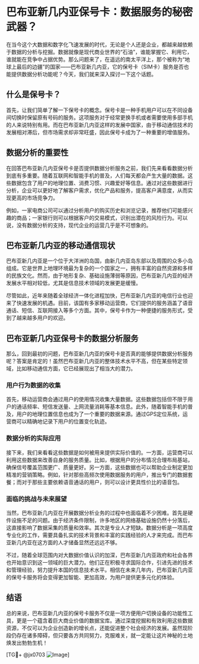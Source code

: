 # 巴布亚新几内亚保号卡：数据服务的秘密武器？

在当今这个大数据和数字化飞速发展的时代，无论是个人还是企业，都越来越依赖于数据的分析与挖掘。数据就像是现代商业世界的“石油”，谁能掌握它、利用它，谁就能在竞争中占据优势。那么问题来了，在遥远的南太平洋上，那个被称为“地球上最后的边疆”的国家——巴布亚新几内亚，它的保号卡（SIM卡）服务是否也能提供数据分析功能呢？今天，我们就来深入探讨一下这个话题。

## 什么是保号卡？

首先，让我们简单了解一下保号卡的概念。保号卡是一种手机用户可以在不同设备间切换时保留原有号码的服务。这项服务对于经常更换手机或者需要使用多部手机的人来说特别有用。而在巴布亚新几内亚这样的发展中国家，由于移动通信技术的发展相对滞后，但市场需求却非常旺盛，因此保号卡成为了一种重要的增值服务。

## 数据分析的重要性

在回答巴布亚新几内亚保号卡是否提供数据分析服务之前，我们先来看看数据分析到底有多重要。随着互联网和智能手机的普及，人们每天都会产生大量的数据。这些数据包含了用户的地理位置、消费习惯、兴趣爱好等信息。通过对这些数据进行分析，企业可以更好地了解客户需求，优化产品和服务，提高客户满意度，从而实现更高的市场竞争力。

例如，一家电商公司可以通过分析用户的购买历史和浏览记录，推荐他们可能感兴趣的商品；一家银行则可以根据客户的交易模式，识别出潜在的风险行为。可以说，没有数据分析的支持，现代企业的运营几乎是不可想象的。

## 巴布亚新几内亚的移动通信现状

巴布亚新几内亚是一个位于大洋洲的岛国，由新几内亚岛东部以及周围的众多小岛组成。它是世界上地理环境最为复杂的一个国家之一，拥有丰富的自然资源和多样的民族文化。然而，由于地形复杂、基础设施薄弱等原因，巴布亚新几内亚的经济发展水平相对较低，尤其是信息技术领域的发展更是缓慢。

尽管如此，近年来随着全球经济一体化进程加快，巴布亚新几内亚的电信行业也迎来了快速发展的机遇。目前，该国有多家移动运营商，它们提供的服务涵盖了语音通话、短信、互联网接入等多个方面。其中，保号卡作为一种便捷的服务形式，受到了越来越多用户的欢迎。

## 巴布亚新几内亚保号卡的数据分析服务

那么，回到最初的问题，巴布亚新几内亚的保号卡是否真的能够提供数据分析服务呢？答案是肯定的！虽然巴布亚新几内亚的整体技术水平不高，但在某些特定领域，比如移动通信方面，它已经展现出了相当大的潜力。

### 用户行为数据的收集

首先，移动运营商会通过用户的使用情况收集大量数据。这些数据包括但不限于用户的通话频率、短信发送量、上网流量消耗等基本信息。此外，随着智能手机的普及，用户的地理位置信息也成为了一个重要的数据来源。通过GPS定位系统，运营商可以精确地记录下用户的位置变化轨迹。

### 数据分析的实际应用

接下来，我们来看看这些数据是如何被用来提供实际价值的。一方面，运营商可以利用这些数据来改善自身的服务质量。比如，根据用户的分布情况合理布局基站，确保信号覆盖范围更广、质量更好。另一方面，这些数据也可以帮助企业制定更加精准的营销策略。例如，针对那些高频次使用数据服务的用户，推出专门的数据套餐；而对于那些主要依赖语音通话的用户，则可以设计更具性价比的语音包。

### 面临的挑战与未来展望

当然，巴布亚新几内亚在开展数据分析业务的过程中也面临着不少困难。首先是硬件设施不足的问题。由于经济条件限制，许多地区的网络基础设施仍然十分落后，这直接影响了数据采集的质量和效率。其次是专业人才短缺。数据分析是一项高度专业化的工作，需要具备扎实的技术背景和丰富的实践经验的人才来完成。而巴布亚新几内亚在这方面的人才储备显然还远远不够。

不过，随着全球范围内对大数据价值认识的加深，巴布亚新几内亚政府和社会各界也开始意识到这一领域的巨大潜力。他们正在积极寻求国际合作，引进先进的技术和管理经验，努力提升本国的信息技术水平。相信在未来几年内，巴布亚新几内亚的保号卡服务将会变得更加智能、更加高效，为用户提供更多元化的体验。

## 结语

总的来说，巴布亚新几内亚的保号卡服务不仅是一项方便用户切换设备的功能性工具，更是一个蕴含着巨大商业价值的数据宝库。通过深度挖掘和有效利用这些数据资源，不仅可以为企业创造新的增长点，还能促进整个社会经济的发展。虽然现阶段仍存在诸多障碍，但只要各方共同努力，克服难关，就一定能让这片神秘的土地焕发出勃勃生机！

[TG💪+ @jx0703 ![Image](https://github.com/user-attachments/assets/dbca1d08-cadb-493c-b0ec-ad6f7a83f270)]